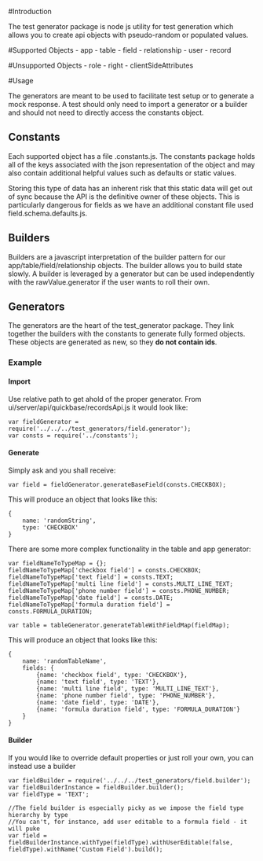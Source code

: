 #Introduction

The test generator package is node js utility for test generation which allows you to create api objects
with pseudo-random or populated values.

#Supported Objects
    - app
    - table
    - field
    - relationship
    - user
    - record

#Unsupported Objects
    - role
    - right
    - clientSideAttributes
   
#Usage

The generators are meant to be used to facilitate test setup or to generate a mock response. A test should only need to 
import a generator or a builder and should not need to directly access the constants object.

## Constants

Each supported object has a file <object>.constants.js. The constants package holds all of the keys associated
with the json representation of the object and may also contain additional helpful values such as defaults or static values.

Storing this type of data has an inherent risk that this static data will get out of sync because the API is the definitive 
owner of these objects. This is particularly dangerous for fields as we have an additional constant file used field.schema.defaults.js.

## Builders

Builders are a javascript interpretation of the builder pattern for our app/table/field/relationship objects. The builder 
allows you to build state slowly. A builder is leveraged by a generator but can be used independently with the rawValue.generator
if the user wants to roll their own.

## Generators

The generators are the heart of the test_generator package. They link together the builders with the constants to generate 
fully formed objects. These objects are generated as new, so they **do not contain ids**.

### Example
#### Import

Use relative path to get ahold of the proper generator. From ui/server/api/quickbase/recordsApi.js it would look like:

    var fieldGenerator = require('../../../test_generators/field.generator');
    var consts = require('../constants');

#### Generate
Simply ask and you shall receive:

    var field = fieldGenerator.generateBaseField(consts.CHECKBOX);

This will produce an object that looks like this:

    {
        name: 'randomString',
        type: 'CHECKBOX'
    }

There are some more complex functionality in the table and app generator:

    var fieldNameToTypeMap = {};
    fieldNameToTypeMap['checkbox field'] = consts.CHECKBOX;
    fieldNameToTypeMap['text field'] = consts.TEXT;
    fieldNameToTypeMap['multi line field'] = consts.MULTI_LINE_TEXT;
    fieldNameToTypeMap['phone number field'] = consts.PHONE_NUMBER;
    fieldNameToTypeMap['date field'] = consts.DATE;
    fieldNameToTypeMap['formula duration field'] = consts.FORMULA_DURATION;

    var table = tableGenerator.generateTableWithFieldMap(fieldMap);

This will produce an object that looks like this:

    {
        name: 'randomTableName',
        fields: {
            {name: 'checkbox field', type: 'CHECKBOX'},
            {name: 'text field', type: 'TEXT'},
            {name: 'multi line field', type: 'MULTI_LINE_TEXT'},
            {name: 'phone number field', type: 'PHONE_NUMBER'},
            {name: 'date field', type: 'DATE'},
            {name: 'formula duration field', type: 'FORMULA_DURATION'}
        }
    }

#### Builder

If you would like to override default properties or just roll your own, you can instead use a builder
    
    var fieldBuilder = require('../../../test_generators/field.builder');
    var fieldBuilderInstance = fieldBuilder.builder();
    var fieldType = 'TEXT';
    
    //The field builder is especially picky as we impose the field type hierarchy by type
    //You can't, for instance, add user editable to a formula field - it will puke
    var field = fieldBuilderInstance.withType(fieldType).withUserEditable(false, fieldType).withName('Custom Field').build();